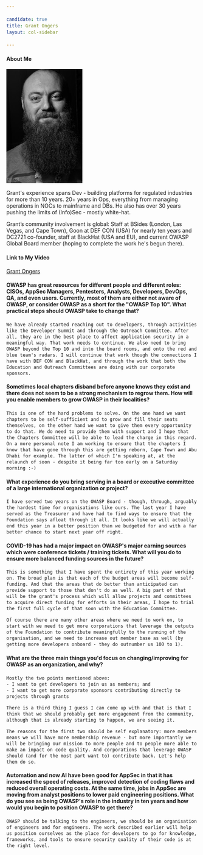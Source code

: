 ```yaml
---

candidate: true
title: Grant Ongers
layout: col-sidebar

---
```


#### About Me
![Grant Ongers](/assets/images/Rewtd-1-small.png)

Grant's experience spans Dev - building platforms for regulated industries for more than 10 years. 20+ years in Ops, everything from managing operations in NOCs to mainframe and DBs. He also has over 30 years pushing the limits of (Info)Sec - mostly white-hat.

Grant’s community involvement is global: Staff at BSides (London, Las Vegas, and Cape Town), Goon at DEF CON (USA) for nearly ten years and DC2721 co-founder, staff at BlackHat (USA and EU), and current OWASP Global Board member (hoping to complete the work he's begun there).

#### Link to My Video
[Grant Ongers](https://www.youtube.com/watch?v=VGTwiIRQE1o)

#### OWASP has great resources for different people and different roles: CISOs, AppSec Managers, Pentesters, Analysts, Developers, DevOps, QA, and even users. Currently, most of them are either not aware of OWASP, or consider OWASP as a short for the "OWASP Top 10". What practical steps should OWASP take to change that?
```
We have already started reaching out to developers, through activities like the Developer Summit and through the Outreach Committee. After all, they are in the best place to affect application security in a meaningful way. That work needs to continue. We also need to bring OWASP beyond the Top 10 and into the board rooms, and onto the red and blue team's radars. I will continue that work though the connections I have with DEF CON and BlackHat, and through the work that both the Education and Outreach Committees are doing with our corporate sponsors.
```

#### Sometimes local chapters disband before anyone knows they exist and there does not seem to be a strong mechanism to regrow them. How will you enable members to grow OWASP in their localities?
```
This is one of the hard problems to solve. On the one hand we want chapters to be self-sufficient and to grow and fill their seats themselves, on the other hand we want to give them every opportunity to do that. We do need to provide them with support and I hope that the Chapters Committee will be able to lead the charge in this regard. On a more personal note I am working to ensure that the chapters I know that have gone through this are getting reborn, Cape Town and Abu Dhabi for example. The latter of which I'm speaking at, at the relaunch of soon - despite it being far too early on a Saturday morning :-)
```

#### What experience do you bring serving in a board or executive committee of a large international organization or project?
```
I have served two years on the OWASP Board - though, through, arguably the hardest time for organisations like ours. The last year I have served as the Treasurer and have had to find ways to ensure that the Foundation says afloat through it all. It looks like we will actually end this year in a better position than we budgeted for and with a far better chance to start next year off right.
```

#### COVID-19 has had a major impact on OWASP's major earning sources which were conference tickets / training tickets. What will you do to ensure more balanced funding sources in the future?
```
This is something that I have spent the entirety of this year working on. The broad plan is that each of the budget areas will become self-funding. And that the areas that do better than anticipated can provide support to those that don't do as well. A big part of that will be the grant's process which will allow projects and committees to acquire direct funding for efforts in their areas, I hope to trial the first full cycle of that soon with the Education Committee.
```

```
Of course there are many other areas where we need to work on, to start with we need to get more corporations that leverage the outputs of the Foundation to contribute meaningfully to the running of the organisation, and we need to increase out member base as well (by getting more developers onboard - they do outnumber us 100 to 1).
```

#### What are the three main things you'd focus on changing/improving for OWASP as an organization, and why?
```
Mostly the two points mentioned above:
- I want to get developers to join us as members; and
- I want to get more corporate sponsors contributing directly to projects through grants
```

```
There is a third thing I guess I can come up with and that is that I think that we should probably get more engagement from the community, although that is already starting to happen, we are seeing it.
```

```
The reasons for the first two should be self explanatory: more members means we will have more membership revenue - but more importantly we will be bringing our mission to more people and to people more able to make an impact on code quality. And corporations that leverage OWASP should (and for the most part want to) contribute back. Let's help them do so.
```

#### Automation and now AI have been good for AppSec in that it has increased the speed of releases, improved detection of coding flaws and reduced overall operating costs. At the same time, jobs in AppSec are moving from analyst positions to lower paid engineering positions. What do you see as being OWASP's role in the industry in ten years and how would you begin to position OWASP to get there?
```
OWASP should be talking to the engineers, we should be an organisation of engineers and for engineers. The work described earlier will help us position ourselves as the place for developers to go for knowledge, frameworks, and tools to ensure security quality of their code is at the right level.
```


